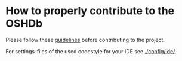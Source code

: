 # How to properly contribute to the OSHDb
Please follow these [guidelines](https://confluence.gistools.geog.uni-heidelberg.de/display/oshdb/Contributing) before contributing to the project.

For settings-files of the used codestyle for your IDE see [./config/ide/](/config/ide/IDE-Settings.md).
